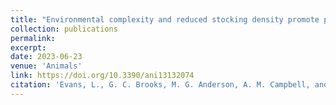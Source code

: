 ```yaml
---
title: "Environmental complexity and reduced stocking density promote positive behavioral outcomes in broiler chickens"
collection: publications
permalink: 
excerpt:
date: 2023-06-23
venue: 'Animals'
link: https://doi.org/10.3390/ani13132074
citation: 'Evans, L., G. C. Brooks, M. G. Anderson, A. M. Campbell, and L. Jacobs. 2023. Environmental complexity and reduced stocking density promote positive behavioral outcomes in broiler chickens. <i>Animals</i> 13:2074.'
---
```

